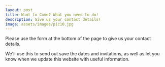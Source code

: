 ```yaml
---
layout: post
title: Want to Come? What you need to do!
description: Give us your contact details!
image: assets/images/pic10.jpg
---
```


Please use the form at the bottom of the page to give us your contact details.  

We'll use this to send out save the dates and invitations, as well as let you know when we update this website with useful information.
